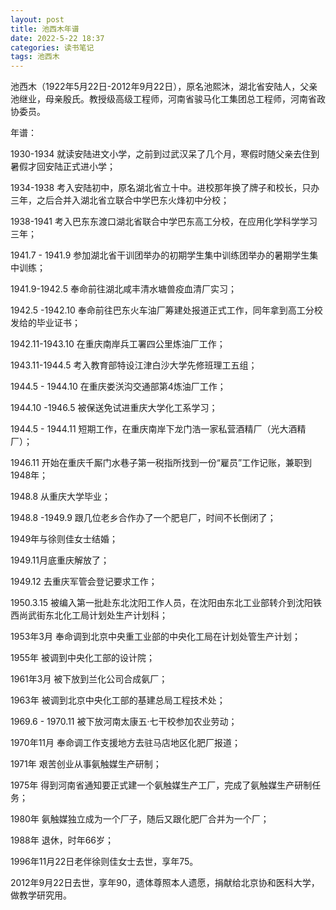 ```yaml
---
layout: post
title: 池西木年谱
date: 2022-5-22 18:37
categories: 读书笔记
tags: 池西木
---
```


池西木（1922年5月22日-2012年9月22日），原名池熙沐，湖北省安陆人，父亲池继业，母亲殷氏。教授级高级工程师，河南省骏马化工集团总工程师，河南省政协委员。


年谱：
 <!-- more -->

1930-1934    就读安陆进文小学，之前到过武汉呆了几个月，寒假时随父亲去住到暑假才回安陆正式进小学；

1934-1938    考入安陆初中，原名湖北省立十中。进校那年换了牌子和校长，只办三年，之后合并入湖北省立联合中学巴东火烽初中分校；

1938-1941    考入巴东东渡口湖北省联合中学巴东高工分校，在应用化学科学学习三年；

1941.7 - 1941.9    参加湖北省干训团举办的初期学生集中训练团举办的暑期学生集中训练；

1941.9-1942.5    奉命前往湖北咸丰清水塘兽疫血清厂实习；

1942.5 -1942.10    奉命前往巴东火车油厂筹建处报道正式工作，同年拿到高工分校发给的毕业证书；

1942.11-1943.10    在重庆南岸兵工署四公里炼油厂工作；

1943.11-1944.5    考入教育部特设江津白沙大学先修班理工五组；

1944.5 - 1944.10    在重庆娄浂沟交通部第4炼油厂工作；

1944.10 -1946.5    被保送免试进重庆大学化工系学习；

1944.5 - 1944.11    短期工作，在重庆南岸下龙门浩一家私营酒精厂（光大酒精厂）；

1946.11    开始在重庆千厮门水巷子第一税指所找到一份“雇员”工作记账，兼职到1948年；

1948.8    从重庆大学毕业；

1948.8 -1949.9    跟几位老乡合作办了一个肥皂厂，时间不长倒闭了；

1949年与徐则佳女士结婚；

1949.11月底重庆解放了；

1949.12    去重庆军管会登记要求工作；

1950.3.15    被编入第一批赴东北沈阳工作人员，在沈阳由东北工业部转介到沈阳铁西尚武街东北化工局计划处生产计划科；

1953年3月    奉命调到北京中央重工业部的中央化工局在计划处管生产计划；

1955年    被调到中央化工部的设计院；

1961年3月    被下放到兰化公司合成氨厂；

1963年    被调到北京中央化工部的基建总局工程技术处；

1969.6 - 1970.11    被下放河南太康五·七干校参加农业劳动；

1970年11月    奉命调工作支援地方去驻马店地区化肥厂报道；

1971年    艰苦创业从事氨触媒生产研制；

1975年    得到河南省通知要正式建一个氨触媒生产工厂，完成了氨触媒生产研制任务；

1980年    氨触媒独立成为一个厂子，随后又跟化肥厂合并为一个厂；

1988年    退休，时年66岁；

1996年11月22日老伴徐则佳女士去世，享年75。

2012年9月22日去世，享年90，遗体尊照本人遗愿，捐献给北京协和医科大学，做教学研究用。


